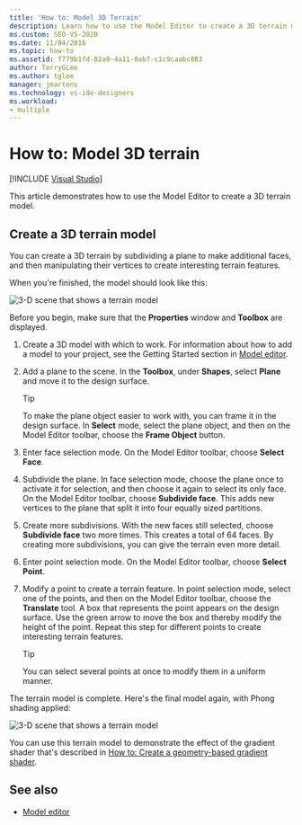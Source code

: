```yaml
---
title: 'How to: Model 3D Terrain'
description: Learn how to use the Model Editor to create a 3D terrain model by dividing a plane to make additional faces and manipulating their vertices.
ms.custom: SEO-VS-2020
ms.date: 11/04/2016
ms.topic: how-to
ms.assetid: f779b1fd-82a9-4a11-8ab7-c1c9caabc883
author: TerryGLee
ms.author: tglee
manager: jmartens
ms.technology: vs-ide-designers
ms.workload:
- multiple
---
```

# How to: Model 3D terrain

 [!INCLUDE [Visual Studio](~/includes/applies-to-version/vs-not-mac.md)]

This article demonstrates how to use the Model Editor to create a 3D terrain model.

## Create a 3D terrain model

You can create a 3D terrain by subdividing a plane to make additional faces, and then manipulating their vertices to create interesting terrain features.

When you're finished, the model should look like this:

![3&#45;D scene that shows a terrain model](../designers/media/digit-terrain-model.png)

Before you begin, make sure that the **Properties** window and **Toolbox** are displayed.

1. Create a 3D model with which to work. For information about how to add a model to your project, see the Getting Started section in [Model editor](../designers/model-editor.md).

2. Add a plane to the scene. In the **Toolbox**, under **Shapes**, select **Plane** and move it to the design surface.

    > [!TIP]
    > To make the plane object easier to work with, you can frame it in the design surface. In **Select** mode, select the plane object, and then on the Model Editor toolbar, choose the **Frame Object** button.

3. Enter face selection mode. On the Model Editor toolbar, choose **Select Face**.

4. Subdivide the plane. In face selection mode, choose the plane once to activate it for selection, and then choose it again to select its only face. On the Model Editor toolbar, choose **Subdivide face**. This adds new vertices to the plane that split it into four equally sized partitions.

5. Create more subdivisions. With the new faces still selected, choose **Subdivide face** two more times. This creates a total of 64 faces. By creating more subdivisions, you can give the terrain even more detail.

6. Enter point selection mode. On the Model Editor toolbar, choose **Select Point**.

7. Modify a point to create a terrain feature. In point selection mode, select one of the points, and then on the Model Editor toolbar, choose the **Translate** tool. A box that represents the point appears on the design surface. Use the green arrow to move the box and thereby modify the height of the point. Repeat this step for different points to create interesting terrain features.

    > [!TIP]
    > You can select several points at once to modify them in a uniform manner.

The terrain model is complete. Here's the final model again, with Phong shading applied:

![3&#45;D scene that shows a terrain model](../designers/media/digit-terrain-model.png)

You can use this terrain model to demonstrate the effect of the gradient shader that's described in [How to: Create a geometry-based gradient shader](../designers/how-to-create-a-geometry-based-gradient-shader.md).

## See also

- [Model editor](../designers/model-editor.md)
